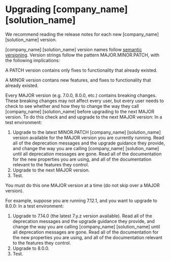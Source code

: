 # Upgrading [company_name] [solution_name]

We recommend reading the release notes for each new [company_name] [solution_name] version.

[company_name] [solution_name] version names follow [semantic versioning](https://semver.org/). Version strings follow the pattern MAJOR.MINOR.PATCH, with the following implications:

A PATCH version contains only fixes to functionality that already existed.

A MINOR version contans new features, and fixes to functionality that already existed.

Every MAJOR version (e.g. 7.0.0, 8.0.0, etc.) contains breaking changes. These breaking changes may not affect every user, but every user needs to check to see whether and how they to change the way they call [company_name] [solution_name] before upgrading to the next MAJOR version. To do this check and and upgrade to the next MAJOR version: In a test environment:

1. Upgrade to the latest MINOR.PATCH [company_name] [solution_name] version available for the MAJOR version you are currently running. Read all of the deprecation messages and the upgrade guidance they provide, and change the way you are calling [company_name] [solution_name] until all deprecation messages are gone. Read all of the documentation for the new properties you are using, and all of the documentation relevant to the features they control.
2. Upgrade to the next MAJOR version.
3. Test.

You must do this one MAJOR version at a time (do not skip over a MAJOR version).

For example, suppose you are running 7.12.1, and you want to upgrade to 8.0.0: In a test environment:

1. Upgrade to 7.14.0 (the latest 7.y.z version available). Read all of the deprecation messages and the upgrade guidance they provide, and change the way you are calling [company_name] [solution_name] until all deprecation messages are gone. Read all of the documentation for the new properties you are using, and all of the documentation relevant to the features they control.
2. Upgrade to 8.0.0.
3. Test.
